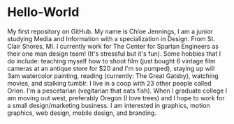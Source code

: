 # Hello-World
My first repository on GitHub.
My name is Chloe Jennings, I am a junior studying Media and Information with a specialization in Design. From St. Clair Shores, MI. I currently work for The Center for Spartan Engineers as their one man design team! (It's stressful but it's fun). Some hobbies that I do include: teaching myself how to shoot film (just bought 6 vintage film cameras at an antique store for $20 and I'm so pumped), staying up will 3am watercolor painting, reading (currently: The Great Gatsby), watching movies, and stalking tumblr. I live in a coop with 23 other people called Orion. I'm a pescetarian (vegitarian that eats fish). When I graduate college I am moving out west, preferably Oregon (I love trees) and I hope to work for a small design/marketing business. I am interested in graphics, motion graphics, web design, mobile design, and branding.
